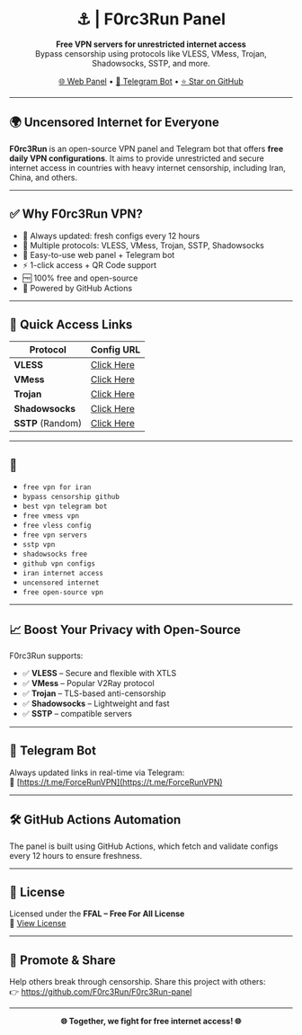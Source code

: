 <h1 align="center">⚓️ | F0rc3Run Panel</h1>

<p align="center">
  <strong>Free VPN servers for unrestricted internet access</strong><br>
  Bypass censorship using protocols like VLESS, VMess, Trojan, Shadowsocks, SSTP, and more.
</p>

<p align="center">
  <a href="https://f0rc3run.github.io/F0rc3Run-panel/" target="_blank">🌐 Web Panel</a> • 
  <a href="https://t.me/ForceRunVPN" target="_blank">📲 Telegram Bot</a> • 
  <a href="https://github.com/F0rc3Run/F0rc3Run-panel" target="_blank">⭐ Star on GitHub</a>
</p>

---

## 🌍 Uncensored Internet for Everyone

**F0rc3Run** is an open-source VPN panel and Telegram bot that offers **free daily VPN configurations**. It aims to provide unrestricted and secure internet access in countries with heavy internet censorship, including Iran, China, and others.

---

## ✅ Why F0rc3Run VPN?

- 🎯 Always updated: fresh configs every 12 hours
- 🔐 Multiple protocols: VLESS, VMess, Trojan, SSTP, Shadowsocks
- 📲 Easy-to-use web panel + Telegram bot
- ⚡ 1-click access + QR Code support
- 🆓 100% free and open-source
- 🤖 Powered by GitHub Actions

---

## 🚀 Quick Access Links

| Protocol      | Config URL |
|---------------|------------|
| **VLESS**     | [Click Here](https://raw.githubusercontent.com/F0rc3Run/F0rc3Run/refs/heads/main/splitted-by-protocol/vless/vless_part1.txt) |
| **VMess**     | [Click Here](https://raw.githubusercontent.com/F0rc3Run/F0rc3Run/refs/heads/main/data/vmess_all.txt) |
| **Trojan**    | [Click Here](https://raw.githubusercontent.com/F0rc3Run/F0rc3Run/refs/heads/main/splitted-by-protocol/trojan/trojan_part1.txt) |
| **Shadowsocks** | [Click Here](https://raw.githubusercontent.com/F0rc3Run/F0rc3Run/refs/heads/main/splitted-by-protocol/ss/ss.txt) |
| **SSTP** (Random) | [Click Here](https://raw.githubusercontent.com/F0rc3Run/F0rc3Run/refs/heads/main/sstp-configs/sstp_with_country.txt) |

---

## 🔎

- `free vpn for iran`
- `bypass censorship github`
- `best vpn telegram bot`
- `free vmess vpn`
- `free vless config`
- `free vpn servers`
- `sstp vpn`
- `shadowsocks free`
- `github vpn configs`
- `iran internet access`
- `uncensored internet`
- `free open-source vpn`

---

## 📈 Boost Your Privacy with Open-Source

F0rc3Run supports:

- ✅ **VLESS** – Secure and flexible with XTLS
- ✅ **VMess** – Popular V2Ray protocol
- ✅ **Trojan** – TLS-based anti-censorship
- ✅ **Shadowsocks** – Lightweight and fast
- ✅ **SSTP** – compatible servers

---

## 🤖 Telegram Bot

Always updated links in real-time via Telegram:  
📲 [https://t.me/ForceRunVPN](https://t.me/ForceRunVPN)

---

## 🛠️ GitHub Actions Automation

The panel is built using GitHub Actions, which fetch and validate configs every 12 hours to ensure freshness.

---

## 📜 License

Licensed under the **FFAL – Free For All License**  
🔗 [View License](https://raw.githubusercontent.com/F0rc3Run/F0rc3Run/refs/heads/main/LICENSE)

---

## 📢 Promote & Share

Help others break through censorship. Share this project with others:  
👉 https://github.com/F0rc3Run/F0rc3Run-panel

---

<p align="center"><strong>🌐 Together, we fight for free internet access! 🌐</strong></p>
